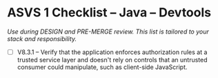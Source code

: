 # ASVS 1 Checklist – Java – Devtools

_Use during DESIGN and PRE-MERGE review. This list is tailored to your stack and responsibility._

- [ ] V8.3.1 – Verify that the application enforces authorization rules at a trusted service layer and doesn't rely on controls that an untrusted consumer could manipulate, such as client-side JavaScript.

